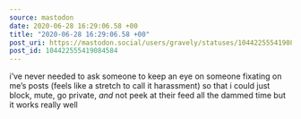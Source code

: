 ```yaml
---
source: mastodon
date: 2020-06-28 16:29:06.58 +00
title: "2020-06-28 16:29:06.58 +00"
post_uri: https://mastodon.social/users/gravely/statuses/104422555419084584
post_id: 104422555419084584
---
```

i’ve never needed to ask someone to keep an eye on someone fixating on me’s posts (feels like a stretch to call it harassment) so that i could just block, mute, go private, _and_ not peek at their feed all the dammed time but it works really well


